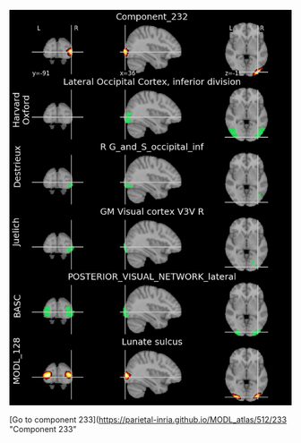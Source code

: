 


![232](preliminary/232.jpg "Component 232")

[Go to component 233](https://parietal-inria.github.io/MODL_atlas/512/233 "Component 233"
